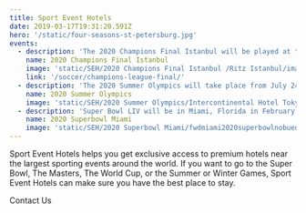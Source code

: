 ```yaml
---
title: Sport Event Hotels
date: 2019-03-17T19:31:20.591Z
hero: '/static/four-seasons-st-petersburg.jpg'
events:
  - description: 'The 2020 Champions Final Istanbul will be played at the Atatürk Olympic Stadium in Istanbul, Turkey on May 30th, 2020.'
    name: 2020 Champions Final Istanbul 
    image: 'static/SEH/2020 Champions Final Istanbul /Ritz Istanbul/image001.jpg'
    link: '/soccer/champions-league-final/'
  - description: 'The 2020 Summer Olympics will take place from July 24th to August 9th, 2020 in Tokyo, Japan.'
    name: 2020 Summer Olympics
    image: 'static/SEH/2020 Summer Olympics/Intercontinental Hotel Tokyo/image003.jpg'
  - description: 'Super Bowl LIV will be in Miami, Florida in February 2020. Hotels are selling out fast, yet we can secure you the best hotels in the area. Contact us now!'
    name: 2020 Superbowl Miami
    image: 'static/SEH/2020 Superbowl Miami/fwdmiami2020superbowlnobuedenrochotelscombined/Screenshot (23).png'
---
```

<p class="mt-2 text-gray-600 sm:text-xl sm:mt-4">
  Sport Event Hotels helps you get exclusive access to premium hotels near the largest sporting events around the world. If you want to go to the Super Bowl, The Masters, The World Cup, or the Summer or Winter Games, Sport Event Hotels can make sure you have the best place to stay.
</p>

<div class="mt-4 sm:mt-6">
  <as class="btn" href="#">Contact Us</a>
</div>